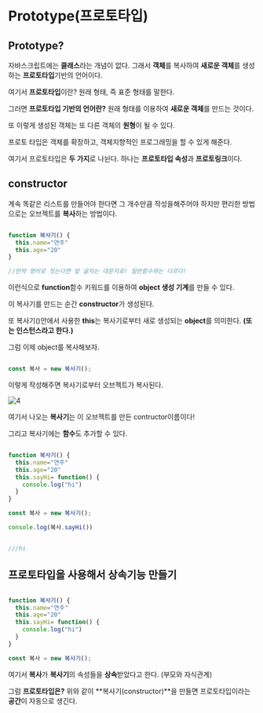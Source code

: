 # Prototype(프로토타입)

## Prototype?

자바스크립트에는 **클래스**라는 개념이 없다. 그래서 **객체**를 복사하여 **새로운 객체**를 생성하는 **프로토타입**기반의 언어이다.

여기서 **프로토타입**이란? 원래 형태, 즉 표준 형태를 말한다. 

그러면 **프로토타입 기반의 언어란?** 원래 형태를 이용하여 **새로운 객체**를 만드는 것이다. 

또 이렇게 생성된 객체는 또 다른 객체의 **원형**이 될 수 있다. 

프로토 타입은 객체를 확장하고, 객체지향적인 프로그래밍을 할 수 있게 해준다. 

여기서 프로토타입은 **두 가지**로 나뉜다. 하나는 **프로토타입 속성**과 **프로토링크**이다. 

## constructor

계속 똑같은 리스트를 만들어야 한다면 그 개수만큼 작성을해주어야 하지만 편리한 방법으로는 오브젝트를 **복사**하는 방법이다.

```js

function 복사기() {
  this.name="연주"
  this.age="20"
}

//만약 영어로 짓는다면 앞 글자는 대문자로! 일반함수와는 다르다! 

```

이런식으로 **function**함수 키워드를 이용하여 **object 생성 기계**를 만들 수 있다. 

이 복사기를 만드는 순간 **constructor**가 생성된다.

또 복사기()안에서 사용한 **this**는 복사기로부터 새로 생성되는 **object**를 의미한다. **(또는 인스턴스라고 한다.)** 


그럼 이제 object를 복사해보자. 

```js 

const 복사 = new 복사기();
```

이렇게 작성해주면 복사기로부터 오브젝트가 복사된다.  <br>


![4](https://user-images.githubusercontent.com/68775082/143888277-ca094403-9f71-4616-9075-78a610466b7b.PNG) <br>

 여기서 나오는 **복사기**는 이 오브젝트를 만든 contructor이름이다! 

그리고 복사기에는 **함수**도 추가할 수 있다.



```js

function 복사기() {
  this.name="연주"
  this.age="20"
  this.sayHi= function() {
    console.log("hi")
  }
}

const 복사 = new 복사기();

console.log(복사.sayHi())


///hi

```



## 프로토타입을 사용해서 상속기능 만들기 

```js

function 복사기() {
  this.name="연주"
  this.age="20"
  this.sayHi= function() {
    console.log("hi")
  }
}

const 복사 = new 복사기();

```
여기서 **복사**가 **복사기**의 속성들을 **상속**받았다고 한다. (부모와 자식관계)

그럼 **프로토타입은?** 위와 같이 **복사기(constructor)**을 만들면 프로토타입이라는 **공간**이 자동으로 생긴다.


